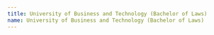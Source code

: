 ```yaml
---
title: University of Business and Technology (Bachelor of Laws)
name: University of Business and Technology (Bachelor of Laws)
---
```


